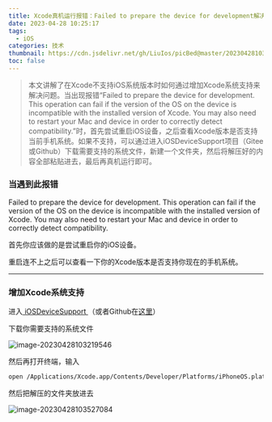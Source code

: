 ```yaml
---
title: Xcode真机运行报错：Failed to prepare the device for development解决方法
date: 2023-04-28 10:25:17
tags: 
  - iOS
categories: 技术
thumbnail: https://cdn.jsdelivr.net/gh/LiuIos/picBed@master/202304281039628.png
toc: false
---
```


>本文讲解了在Xcode不支持iOS系统版本时如何通过增加Xcode系统支持来解决问题。当出现报错“Failed to prepare the device for development. This operation can fail if the version of the OS on the device is incompatible with the installed version of Xcode. You may also need to restart your Mac and device in order to correctly detect compatibility.”时，首先尝试重启iOS设备，之后查看Xcode版本是否支持当前手机系统。如果不支持，可以通过进入iOSDeviceSupport项目（Gitee或Github）下载需要支持的系统文件，新建一个文件夹，然后将解压好的内容全部粘贴进去，最后再真机运行即可。

### 当遇到此报错

Failed to prepare the device for development. This operation can fail if the version of the OS on the device is incompatible with the installed version of Xcode. You may also need to restart your Mac and device in order to correctly detect compatibility.

首先你应该做的是尝试重启你的iOS设备。

重启连不上之后可以查看一下你的Xcode版本是否支持你现在的手机系统。

------

### 增加Xcode系统支持
进入[ iOSDeviceSupport ](https://gitee.com/Han0/iOSDeviceSupport)（或者Github在[这里](https://github.com/JinjunHan/iOSDeviceSupport)）

下载你需要支持的系统文件

![image-20230428103219546](https://cdn.jsdelivr.net/gh/LiuIos/picBed@master/image-20230428103219546.png)

然后再打开终端，输入

```sh
open /Applications/Xcode.app/Contents/Developer/Platforms/iPhoneOS.platform/DeviceSupport
```

然后把解压的文件夹放进去

![image-20230428103527084](https://cdn.jsdelivr.net/gh/LiuIos/picBed@master/image-20230428103527084.png)
